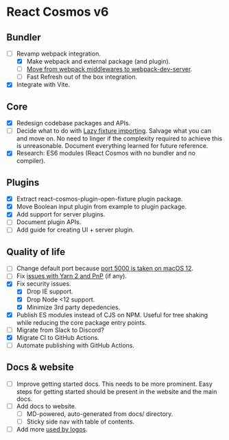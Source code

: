 # React Cosmos v6

## Bundler

- [ ] Revamp webpack integration.
  - [x] Make webpack and external package (and plugin).
  - [ ] [Move from webpack middlewares to webpack-dev-server](https://github.com/react-cosmos/react-cosmos/issues/1272#issuecomment-733091647).
  - [ ] Fast Refresh out of the box integration.
- [x] Integrate with Vite.

## Core

- [x] Redesign codebase packages and APIs.
- [ ] Decide what to do with [Lazy fixture importing](https://github.com/react-cosmos/react-cosmos/pull/1313). Salvage what you can and move on. No need to linger if the complexity required to achieve this is unreasonable. Document everything learned for future reference.
- [x] Research: ES6 modules (React Cosmos with no bundler and no compiler).

## Plugins

- [x] Extract react-cosmos-plugin-open-fixture plugin package.
- [x] Move Boolean input plugin from example to plugin package.
- [x] Add support for server plugins.
- [ ] Document plugin APIs.
- [ ] Add guide for creating UI + server plugin.

## Quality of life

- [ ] Change default port because [port 5000 is taken on macOS 12](https://github.com/react-cosmos/react-cosmos/issues/1355).
- [ ] Fix [issues with Yarn 2 and PnP](https://github.com/react-cosmos/react-cosmos/issues/946) (if any).
- [x] Fix security issues.
  - [x] Drop IE support.
  - [x] Drop Node <12 support.
  - [x] Minimize 3rd party depedencies.
- [x] Publish ES modules instead of CJS on NPM. Useful for tree shaking while reducing the core package entry points.
- [ ] Migrate from Slack to Discord?
- [x] Migrate CI to GitHub Actions.
- [ ] Automate publishing with GitHub Actions.

## Docs & website

- [ ] Improve getting started docs. This needs to be more prominent. Easy steps for getting started should be present in the website and the main docs.
- [ ] Add docs to website.
  - [ ] MD-powered, auto-generated from docs/ directory.
  - [ ] Sticky side nav with table of contents.
- [ ] Add more [used by logos](https://github.com/react-cosmos/react-cosmos/issues/1207).
